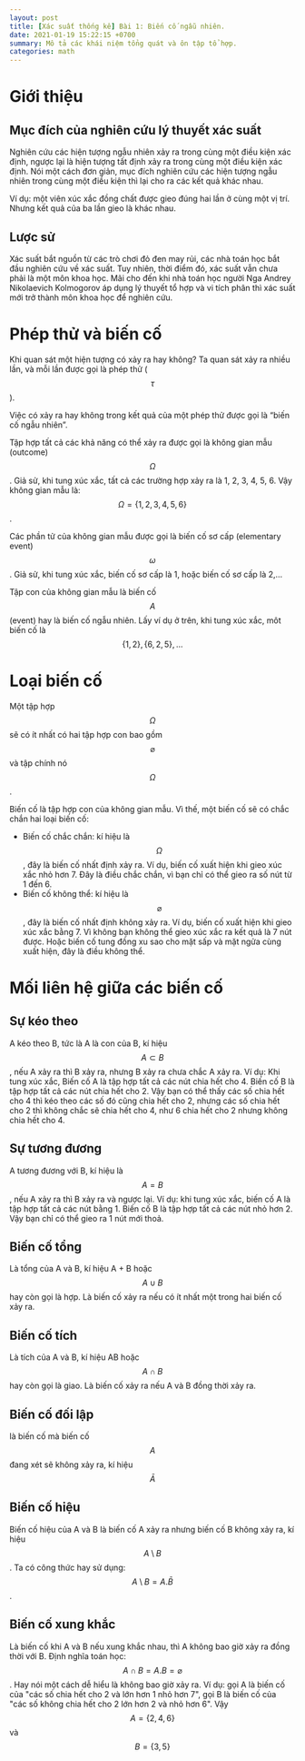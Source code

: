```yaml
---
layout: post
title: [Xác suất thống kê] Bài 1: Biến cố ngẫu nhiên.
date: 2021-01-19 15:22:15 +0700
summary: Mô tả các khái niệm tổng quát và ôn tập tổ hợp.
categories: math
---
```

# Giới thiệu

## Mục đích của nghiên cứu lý thuyết xác suất
Nghiên cứu các hiện tượng ngẫu nhiên xảy ra trong cùng một điều kiện xác định, ngược lại là hiện tượng tất định xảy ra trong cùng một điều kiện xác định. Nói một cách đơn giản, mục đích nghiên cứu các hiện tượng ngẫu nhiên trong cùng một điều kiện thì lại cho ra các kết quả khác nhau.

Ví dụ: một viên xúc xắc đồng chất được gieo đúng hai lần ở cùng một vị trí. Nhưng kết quả của ba lần gieo là khác nhau.

## Lược sử
Xác suất bắt nguồn từ các trò chơi đỏ đen may rủi, các nhà toán học bắt đầu nghiên cứu về xác suất. Tuy nhiên, thời điểm đó, xác suất vẫn chưa phải là một môn khoa học. Mãi cho đến khi nhà toán học người Nga Andrey Nikolaevich Kolmogorov áp dụng lý thuyết tổ hợp và vi tích phân thì xác suất mới trở thành môn khoa học để nghiên cứu.

# Phép thử và biến cố
Khi quan sát một hiện tượng có xảy ra hay không? Ta quan sát xảy ra nhiều lần, và mỗi lần được gọi là phép thử ($$ \tau $$). 

Việc có xảy ra hay không trong kết quả của một phép thử được gọi là “biến cố ngẫu nhiên”.

Tập hợp tất cả các khả năng có thể xảy ra được gọi là không gian mẫu (outcome) $$ \Omega $$. Giả sử, khi tung xúc xắc, tất cả các trường hợp xảy ra là 1, 2, 3, 4, 5, 6. Vậy không gian mẫu là:
$$ \Omega = \left \{ 1, 2, 3, 4, 5, 6 \right \} $$ .

Các phần tử của không gian mẫu được gọi là biến cố sơ cấp (elementary event) $$ \omega $$. Giả sử, khi tung xúc xắc, biến cố sơ cấp là 1, hoặc biến cố sơ cấp là 2,…

Tập con của không gian mẫu là biến cố $$ A $$ (event) hay là biến cố ngẫu nhiên. Lấy ví dụ ở trên, khi tung xúc xắc, môt biến cố là $$ \left \{ 1, 2 \right \},\left \{ 6, 2, 5 \right \},... $$

# Loại biến cố
Một tập hợp $$ \Omega $$ sẽ có ít nhất có hai tập hợp con bao gồm $$ \varnothing $$ và tập chính nó $$ \Omega $$.

Biến cố là tập hợp con của không gian mẫu. Vì thế, một biến cố sẽ có chắc chắn hai loại biến cố:
+ Biến cố chắc chắn: kí hiệu là $$ \Omega $$, đây là biến cố nhất định xảy ra. Ví dụ, biến cố xuất hiện khi gieo xúc xắc nhỏ hơn 7. Đây là điều chắc chắn, vì bạn chỉ có thể gieo ra số nút từ 1 đến 6.
+ Biến cố không thể: kí hiệu là $$ \varnothing $$, đây là biến cố nhất định không xảy ra. Ví dụ, biến cố xuất hiện khi gieo xúc xắc bằng 7. Vì không bạn không thể gieo xúc xắc ra kết quả là 7 nút được. Hoặc biến cố tung đồng xu sao cho mặt sấp và mặt ngửa cùng xuất hiện, đây là điều không thể.

# Mối liên hệ giữa các biến cố

## Sự kéo theo
A kéo theo B, tức là A là con của B, kí hiệu $$ A \subset B $$, nếu A xảy ra thì B xảy ra, nhưng B xảy ra chưa chắc A xảy ra.
Ví dụ: Khi tung xúc xắc, Biến cố A là tập hợp tất cả các nút chia hết cho 4. Biến cố B là tập hợp tất cả các nút chia hết cho 2. Vậy bạn có thể thấy các số chia hết cho 4 thì kéo theo các số đó cũng chia hết cho 2, nhưng các số chia hết cho 2 thì không chắc sẽ chia hết cho 4, như 6 chia hết cho 2 nhưng không chia hết cho 4.

## Sự tương đương
A tương đương với B, kí hiệu là $$ A = B $$, nếu A xảy ra thì B xảy ra và ngược lại.
Ví dụ: khi tung xúc xắc, biến cố A là tập hợp tất cả các nút bằng 1. Biến cố B là tập hợp tất cả các nút nhỏ hơn 2. Vậy bạn chỉ có thể gieo ra 1 nút mới thoả.

## Biến cố tổng
Là tổng của A và B, kí hiệu A + B hoặc $$ A \cup  B $$ hay còn gọi là hợp. Là biến cố xảy ra nếu có ít nhất một trong hai biến cố xảy ra.

## Biến cố tích
Là tích của A và B, kí hiệu AB hoặc $$ A \cap B $$ hay còn gọi là giao. Là biến cố xảy ra nếu A và B đồng thời xảy ra. 

## Biến cố đối lập
là biến cố mà biến cố $$A$$ đang xét sẽ không xảy ra, kí hiệu $$ \bar{A}$$ 

## Biến cố hiệu 
Biến cố hiệu của A và B là biến cố A xảy ra nhưng biến cố B không xảy ra, kí hiệu $$A \setminus B$$. Ta có công thức hay sử dụng: $$ A \setminus B = A.\bar{B} $$.

## Biến cố xung khắc
Là biến cố khi A và B nếu xung khắc nhau, thì A không bao giờ xảy ra đồng thời với B. Định nghĩa toán học: $$ A\cap B = A.B = \varnothing $$. Hay nói một cách dễ hiểu là không bao giờ xảy ra.
Ví dụ: gọi A là biến cố của "các số chia hết cho 2 và lớn hơn 1 nhỏ hơn 7", gọi B là biến cố của "các số không chia hết cho 2 lớn hơn 2 và nhỏ hơn 6".
Vậy $$ A = \left \{ 2, 4, 6  \right \} $$ và $$ B = \left \{ 3, 5 \right \} $$